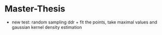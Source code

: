 # Master-Thesis
- new test: random sampling ddr + fit the points, take maximal values and gaussian kernel density estimation

